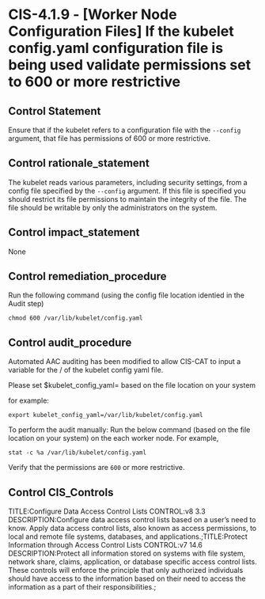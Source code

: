 # CIS-4.1.9 - \[Worker Node Configuration Files\] If the kubelet config.yaml configuration file is being used validate permissions set to 600 or more restrictive

## Control Statement

Ensure that if the kubelet refers to a configuration file with the `--config` argument, that file has permissions of 600 or more restrictive.

## Control rationale_statement

The kubelet reads various parameters, including security settings, from a config file specified by the `--config` argument. If this file is specified you should restrict its file permissions to maintain the integrity of the file. The file should be writable by only the administrators on the system.

## Control impact_statement

None

## Control remediation_procedure

Run the following command (using the config file location identied in the Audit step)

```
chmod 600 /var/lib/kubelet/config.yaml
```

## Control audit_procedure

Automated AAC auditing has been modified to allow CIS-CAT to input a variable for the <PATH>/<FILENAME> of the kubelet config yaml file.

Please set $kubelet_config_yaml=<PATH><filename> based on the file location on your system 

for example:
```
export kubelet_config_yaml=/var/lib/kubelet/config.yaml

```

To perform the audit manually:
Run the below command (based on the file location on your system) on the each worker node. For example,

```
stat -c %a /var/lib/kubelet/config.yaml
```

Verify that the permissions are `600` or more restrictive.

## Control CIS_Controls

TITLE:Configure Data Access Control Lists CONTROL:v8 3.3 DESCRIPTION:Configure data access control lists based on a user’s need to know. Apply data access control lists, also known as access permissions, to local and remote file systems, databases, and applications.;TITLE:Protect Information through Access Control Lists CONTROL:v7 14.6 DESCRIPTION:Protect all information stored on systems with file system, network share, claims, application, or database specific access control lists. These controls will enforce the principle that only authorized individuals should have access to the information based on their need to access the information as a part of their responsibilities.;
